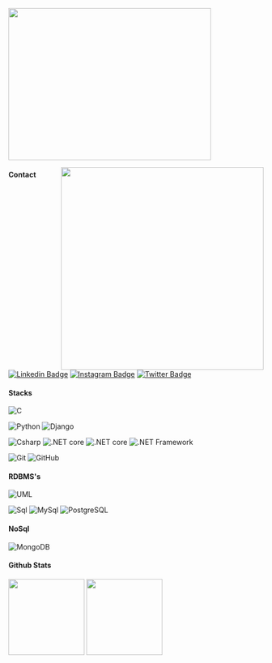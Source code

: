 <p>          
 <img align="reiht" src="https://user-images.githubusercontent.com/109990443/219958871-89612aff-127c-4019-b24d-a837c0a7d822.gif" height="300" width="400px">
<p>
 
<p>  
<img align="right" src="https://user-images.githubusercontent.com/109990443/219958959-2618b5f4-3600-4d96-a03d-f3b8995fed4a.gif" width="400px">
<p>
 
 #### Contact

[![Linkedin Badge](https://img.shields.io/badge/-LinkedIn-0e76a8?style=flat-square&logo=Linkedin&logoColor=white)](https://www.linkedin.com/in/priscila-leite-185091244/)
[![Instagram Badge](https://img.shields.io/badge/-Instagram-e4405f?style=flat-square&logo=Instagram&logoColor=white)](https://www.instagram.com/prix_leite/)
[![Twitter Badge](https://img.shields.io/badge/-Twitter-00acee?style=flat-square&logo=Twitter&logoColor=white)]()


#### Stacks
<p>
 <img alt="C" src= "https://img.shields.io/badge/C-00599C?style=for-the-badge&logo=c&logoColor=white" />
<p> 
 
<p>  
  <img alt="Python" src="https://img.shields.io/badge/Python-3776AB?style=for-the-badge&logo=python&logoColor=white"/>
  <img alt="Django" src="https://img.shields.io/badge/Django-092E20?style=for-the-badge&logo=django&logoColor=white"/>
<p>
 
<p>
  <img alt="Csharp" src="https://img.shields.io/badge/C%23-239120?style=for-the-badge&logo=c-sharp&logoColor=white"/> 
  <img alt=".NET core" src="https://img.shields.io/badge/.NET-5C2D91?style=for-the-badge&logo=.net&logoColor=white"/> 
  <img alt=".NET core" src="https://img.shields.io/badge/.net-core-5C2D91?style=for-the-badge&logo=.netcore&logoColor=white"/> 
  <img alt=".NET Framework" src="https://img.shields.io/badge/.net-framework-5C2D91?style=for-the-badge&logo=.netframework&logoColor=white"/>  
 
<p>
                                                                                                                                
<p>                                                                                                                                
   <img alt="Git" src="https://img.shields.io/badge/Git-E34F26?style=for-the-badge&logo=git&logoColor=white" />                                                            <img alt="GitHub" src="https://img.shields.io/badge/GitHub-100000?style=for-the-badge&logo=github&logoColor=white"/>                                        
<p>                                                                                                                                
                

 
 
#### RDBMS's
<p>
 <img alt="UML" src="https://img.shields.io/badge/uml-563D7C?style=for-the-badge&logo=uml&logoColor=white"/> 
<p>
<p>
  <img alt="Sql" src="https://img.shields.io/badge/sql-563D7C?style=for-the-badge&logo=sql&logoColor=white"/>
  <img alt="MySql" src="https://img.shields.io/badge/MySql-563D7C?style=for-the-badge&logo=MySql&logoColor=white"/>
  <img alt="PostgreSQL" src="https://img.shields.io/badge/PostgreSQL-316192?style=for-the-badge&logo=postgresql&logoColor=white"/>   
<p>
 
#### NoSql
<p>
<img alt="MongoDB" src="https://img.shields.io/badge/MongoDB-563D7C?style=for-the-badge&logo=MongoDB&logoColor=white"/> 
<p>
 
 #### Github Stats
 <p>
  <img src="https://github-readme-stats.vercel.app/api?username=pricileite&show_icons=true&count_private=true&theme=tokyonight"  height="150">
  <img src="https://github-readme-stats.vercel.app/api/top-langs/?username=pricileite&layout=compact&theme=tokyonight&hide=css,html,jupyter%20notebook"  height = "150">
 <p>
 
 
 
